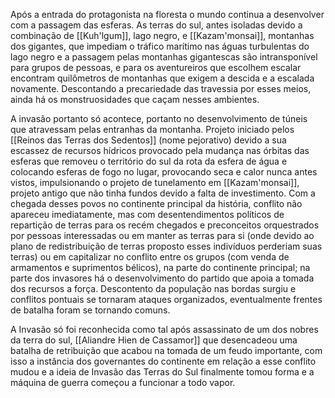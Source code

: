Após a entrada do protagonista na floresta o mundo continua a desenvolver com a passagem das esferas. As terras do sul, antes isoladas devido a combinação de [[Kuh'lgum]], lago negro, e [[Kazam'monsai]], montanhas dos gigantes, que impediam o tráfico marítimo nas águas turbulentas do lago negro e a passagem pelas montanhas gigantescas são intransponível para grupos de pessoas, e para os aventureiros que escolhem escalar encontram quilômetros de montanhas  que exigem a descida e a escalada novamente. Descontando a precariedade das travessia por esses meios, ainda há os monstruosidades que caçam nesses ambientes.

A invasão portanto só acontece, portanto no desenvolvimento de túneis que atravessam pelas entranhas da montanha. Projeto iniciado pelos [[Reinos das Terras dos Sedentos]] (nome pejorativo) devido a sua escassez de recursos hídricos provocado pela mudança nas órbitas das esferas que removeu o território do sul da rota da esfera de água e colocando esferas de fogo no lugar, provocando seca e calor nunca antes vistos, impulsionando o projeto de tunelamento em [[Kazam'monsai]], projeto antigo que não tinha fundos devido a falta de investimento. Com a chegada desses povos no continente principal da história, conflito não apareceu imediatamente, mas com desentendimentos políticos de repartição de terras para os recém chegados e preconceitos orquestrados por pessoas interessadas ou em manter as terras para si (onde devido ao plano de redistribuição de terras proposto esses indivíduos perderiam suas terras) ou em capitalizar no conflito entre os grupos (com venda de armamentos e suprimentos bélicos), na parte do continente principal; na parte dos invasores há o desenvolvimento do partido que apoia a tomada dos recursos a força. Descontento da população nas bordas surgiu e conflitos pontuais se tornaram ataques organizados, eventualmente frentes de batalha foram se tornando comuns.

A Invasão só foi reconhecida como tal após assassinato de um dos nobres da terra do sul, [[Aliandre Hien de Cassamor]] que desencadeou uma batalha de retribuição que acabou na tomada de um feudo importante, com isso a instância dos governantes do continente em relação a esse conflito mudou e a ideia de Invasão das Terras do Sul finalmente tomou forma e a máquina de guerra começou a funcionar a todo vapor.